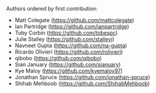 
Authors ordered by first contribution:

 - Matt Colegate (https://github.com/mattcolegate)
 - Ian Partridge (https://github.com/ianpartridge)
 - Toby Corbin (https://github.com/tobespc)
 - Julie Stalley (https://github.com/stalleyj)
 - Navneet Gupta (https://github.com/na-gupta)
 - Ricardo Olivieri (https://github.com/rolivieri)
 - qibobo (https://github.com/qibobo)  
 - Sian January (https://github.com/sjanuary)
 - Kye Maloy (https://github.com/kyemaloy97)
 - Jonathan Spruce (https://github.com/jonathan-spruce)
 - Shihab Mehboob (https://github.com/ShihabMehboob)
